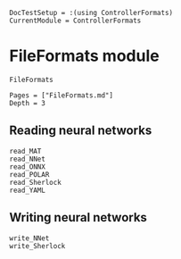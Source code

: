 ```@meta
DocTestSetup = :(using ControllerFormats)
CurrentModule = ControllerFormats
```

# FileFormats module

```@docs
FileFormats
```

```@contents
Pages = ["FileFormats.md"]
Depth = 3
```

## Reading neural networks

```@docs
read_MAT
read_NNet
read_ONNX
read_POLAR
read_Sherlock
read_YAML
```

## Writing neural networks

```@docs
write_NNet
write_Sherlock
```

